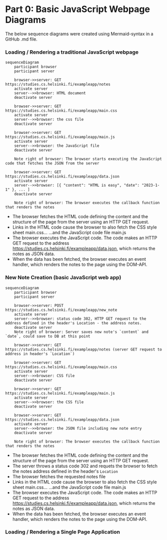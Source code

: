 # Part 0: Basic JavaScript Webpage Diagrams

The below sequence diagrams were created using Mermaid-syntax in a GitHub .md file. 

### Loading / Rendering a traditional JavaScript webpage

```mermaid
sequenceDiagram
    participant browser
    participant server

    browser->>server: GET https://studies.cs.helsinki.fi/exampleapp/notes
    activate server
    server-->>browser: HTML document
    deactivate server

    browser->>server: GET https://studies.cs.helsinki.fi/exampleapp/main.css
    activate server
    server-->>browser: the css file
    deactivate server

    browser->>server: GET https://studies.cs.helsinki.fi/exampleapp/main.js
    activate server
    server-->>browser: the JavaScript file
    deactivate server

    Note right of browser: The browser starts executing the JavaScript code that fetches the JSON from the server

    browser->>server: GET https://studies.cs.helsinki.fi/exampleapp/data.json
    activate server
    server-->>browser: [{ "content": "HTML is easy", "date": "2023-1-1" }, ... ]
    deactivate server

    Note right of browser: The browser executes the callback function that renders the notes
```
* The browser fetches the HTML code defining the content and the structure of the page from the server using an HTTP GET request.
* Links in the HTML code cause the browser to also fetch the CSS style sheet main.css...
...and the JavaScript code file main.js
* The browser executes the JavaScript code. The code makes an HTTP GET request to the address https://studies.cs.helsinki.fi/exampleapp/data.json, which returns the notes as JSON data.
* When the data has been fetched, the browser executes an event handler, which renders the notes to the page using the DOM-API.

### New Note Creation (basic JavaScript web app)

```mermaid
sequenceDiagram
    participant browser
    participant server

    browser->>server: POST https://studies.cs.helsinki.fi/exampleapp/new_note
    activate server
    server-->>browser: status code 302, HTTP GET request to the address defined in the header's Location - the address notes.
    deactivate server
    Note right of browser: Server saves new note's `content` and `date`, could save to DB at this point

    browser->>server: GET https://studies.cs.helsinki.fi/exampleapp/notes (server GET request to address in header's `Location`)

    browser->>server: GET https://studies.cs.helsinki.fi/exampleapp/main.css
    activate server
    server-->>browser: CSS file
    deactivate server

    browser->>server: GET https://studies.cs.helsinki.fi/exampleapp/main.js
    activate server
    server-->>browser: the CSS file
    deactivate server

    browser->>server: GET https://studies.cs.helsinki.fi/exampleapp/data.json
    activate server
    server-->>browser: the JSON file including new note entry
    deactivate server

    Note right of browser: The browser executes the callback function that renders the notes
```
* The browser fetches the HTML code defining the content and the structure of the page from the server using an HTTP GET request.
* The server throws a status code 302 and requets the browser to fetch the notes address defined in the header's `Location`
* The browser fetches the requested notes file
* Links in the HTML code cause the browser to also fetch the CSS style sheet main.css...
...and the JavaScript code file main.js
* The browser executes the JavaScript code. The code makes an HTTP GET request to the address https://studies.cs.helsinki.fi/exampleapp/data.json, which returns the notes as JSON data.
* When the data has been fetched, the browser executes an event handler, which renders the notes to the page using the DOM-API.


### Loading / Rendering a Single Page Application
